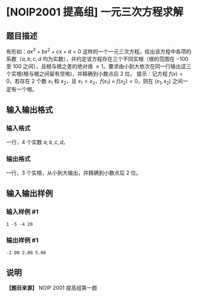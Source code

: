 # [NOIP2001 提高组] 一元三次方程求解

## 题目描述

有形如：$a x^3 + b x^2 + c x + d = 0$ 这样的一个一元三次方程。给出该方程中各项的系数（$a,b,c,d$
均为实数），并约定该方程存在三个不同实根（根的范围在 $-100$ 至 $100$ 之间），且根与根之差的绝对值 $\ge
1$。要求由小到大依次在同一行输出这三个实根(根与根之间留有空格)，并精确到小数点后 $2$ 位。 提示：记方程 $f(x) = 0$，若存在 $2$ 个数
$x_1$ 和 $x_2$，且 $x_1 < x_2$，$f(x_1) \times f(x_2) < 0$，则在 $(x_1, x_2)$
之间一定有一个根。

## 输入输出格式

### 输入格式

  

一行，$4$ 个实数 $a, b, c, d$。

### 输出格式

  

一行，$3$ 个实根，从小到大输出，并精确到小数点后 $2$ 位。

## 输入输出样例

### 输入样例 #1

    
    
    1 -5 -4 20
    

### 输出样例 #1

    
    
    -2.00 2.00 5.00
    

## 说明

**【题目来源】** NOIP 2001 提高组第一题

